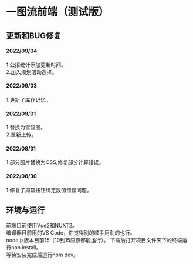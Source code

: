 # 一图流前端（测试版）



## 更新和BUG修复
#### 2022/09/04
1.公招统计添加更新时间。<br>
2.加入规划活动选择。
#### 2022/09/03
1.更新了库存记忆。
#### 2022/09/01
1.替换为雪碧图。<br>
2.重新上传。
#### 2022/08/31
1.部分图片替换为OSS,修复部分计算错误。
#### 2022/08/30 
1.修复了周常按钮绑定数值错误问题。


## 环境与运行
前端目前使用Vue2和NUXT2。<br>
编译器目前用的VS Code，你觉得别的顺手用别的也行。<br>
node.js版本目前15（10到15应该都能运行）。
下载后打开项目文件夹下的终端运行npn install。<br>
等待安装完成后运行npm dev。


